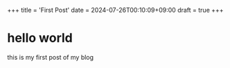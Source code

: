 +++
title = 'First Post'
date = 2024-07-26T00:10:09+09:00
draft = true
+++

# hello world
this is my first post of my blog
